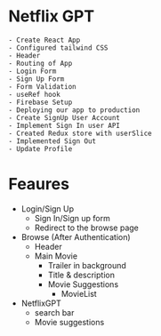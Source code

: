 # Netflix GPT
    - Create React App
    - Configured tailwind CSS
    - Header
    - Routing of App
    - Login Form
    - Sign Up Form
    - Form Validation
    - useRef hook
    - Firebase Setup
    - Deploying our app to production
    - Create SignUp User Account
    - Implement Sign In user API
    - Created Redux store with userSlice
    - Implemented Sign Out
    - Update Profile

# Feaures
- Login/Sign Up
    - Sign In/Sign up form
    - Redirect to the browse page
- Browse (After Authentication)
    - Header
    - Main Movie
        - Trailer in background
        - Title & description
        - Movie Suggestions
            - MovieList
- NetflixGPT
    - search bar
    - Movie suggestions